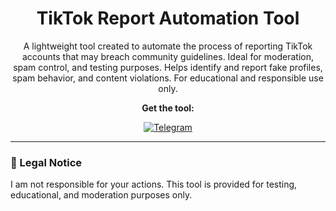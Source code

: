 <h1 align="center">TikTok Report Automation Tool</h1>

<p align="center">
  A lightweight tool created to automate the process of reporting TikTok accounts that may breach community guidelines.  
  Ideal for moderation, spam control, and testing purposes. Helps identify and report fake profiles, spam behavior, and content violations.  
  For educational and responsible use only.
</p>

<p align="center"><strong>Get the tool:</strong></p>

<p align="center">
  <a href="https://t.me/lvieforfree" target="_blank">
    <img src="https://img.shields.io/badge/Telegram-2CA5E0?style=for-the-badge&logo=telegram&logoColor=white" alt="Telegram">
  </a>
</p>

---

### 📜 Legal Notice

I am not responsible for your actions. This tool is provided for testing, educational, and moderation purposes only.
